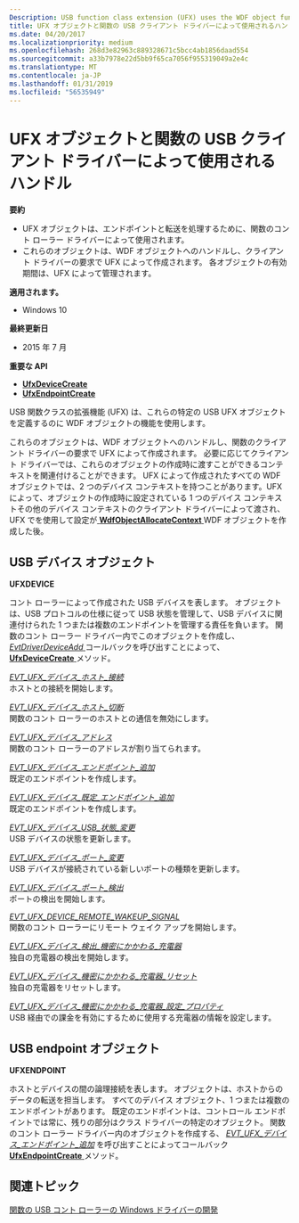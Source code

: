 ```yaml
---
Description: USB function class extension (UFX) uses the WDF object functionality to define these USB-specific UFX objects.
title: UFX オブジェクトと関数の USB クライアント ドライバーによって使用されるハンドル
ms.date: 04/20/2017
ms.localizationpriority: medium
ms.openlocfilehash: 268d3e82963c889328671c5bcc4ab1856daad554
ms.sourcegitcommit: a33b7978e22d5bb9f65ca7056f955319049a2e4c
ms.translationtype: MT
ms.contentlocale: ja-JP
ms.lasthandoff: 01/31/2019
ms.locfileid: "56535949"
---
```

# <a name="ufx-objects-and-handles-used-by-a-usb-function-client-driver"></a>UFX オブジェクトと関数の USB クライアント ドライバーによって使用されるハンドル


**要約**

-   UFX オブジェクトは、エンドポイントと転送を処理するために、関数のコント ローラー ドライバーによって使用されます。
-   これらのオブジェクトは、WDF オブジェクトへのハンドルし、クライアント ドライバーの要求で UFX によって作成されます。 各オブジェクトの有効期間は、UFX によって管理されます。

**適用されます。**

-   Windows 10

**最終更新日**

-   2015 年 7 月

**重要な API**

-   [**UfxDeviceCreate**](https://msdn.microsoft.com/library/windows/hardware/mt187951)
-   [**UfxEndpointCreate**](https://msdn.microsoft.com/library/windows/hardware/mt187965)

USB 関数クラスの拡張機能 (UFX) は、これらの特定の USB UFX オブジェクトを定義するのに WDF オブジェクトの機能を使用します。

これらのオブジェクトは、WDF オブジェクトへのハンドルし、関数のクライアント ドライバーの要求で UFX によって作成されます。 必要に応じてクライアント ドライバーでは、これらのオブジェクトの作成時に渡すことができるコンテキストを関連付けることができます。 UFX によって作成されたすべての WDF オブジェクトでは、2 つのデバイス コンテキストを持つことがあります。UFX によって、オブジェクトの作成時に設定されている 1 つのデバイス コンテキストその他のデバイス コンテキストのクライアント ドライバーによって渡され、UFX でを使用して設定が[ **WdfObjectAllocateContext** ](https://msdn.microsoft.com/library/windows/hardware/ff548723) WDF オブジェクトを作成した後。

## <a name="usb-device-object"></a>USB デバイス オブジェクト


**UFXDEVICE**

コント ローラーによって作成された USB デバイスを表します。 オブジェクトは、USB プロトコルの仕様に従って USB 状態を管理して、USB デバイスに関連付けられた 1 つまたは複数のエンドポイントを管理する責任を負います。 関数のコント ローラー ドライバー内でこのオブジェクトを作成し、 [ *EvtDriverDeviceAdd* ](https://msdn.microsoft.com/library/windows/hardware/ff541693)コールバックを呼び出すことによって、 [ **UfxDeviceCreate** ](https://msdn.microsoft.com/library/windows/hardware/mt187951)メソッド。

[*EVT\_UFX\_デバイス\_ホスト\_接続*](https://msdn.microsoft.com/library/windows/hardware/mt187852)  
ホストとの接続を開始します。

[*EVT\_UFX\_デバイス\_ホスト\_切断*](https://msdn.microsoft.com/library/windows/hardware/mt187853)  
関数のコント ローラーのホストとの通信を無効にします。

[*EVT\_UFX\_デバイス\_アドレス*](https://msdn.microsoft.com/library/windows/hardware/mt187847)  
関数のコント ローラーのアドレスが割り当てられます。

[*EVT\_UFX\_デバイス\_エンドポイント\_追加*](https://msdn.microsoft.com/library/windows/hardware/mt187851)  
既定のエンドポイントを作成します。

[*EVT\_UFX\_デバイス\_既定\_エンドポイント\_追加*](https://msdn.microsoft.com/library/windows/hardware/mt187849)  
既定のエンドポイントを作成します。

[*EVT\_UFX\_デバイス\_USB\_状態\_変更*](https://msdn.microsoft.com/library/windows/hardware/mt187863)  
USB デバイスの状態を更新します。

[*EVT\_UFX\_デバイス\_ポート\_変更*](https://msdn.microsoft.com/library/windows/hardware/mt187854)  
USB デバイスが接続されている新しいポートの種類を更新します。

[*EVT\_UFX\_デバイス\_ポート\_検出*](https://msdn.microsoft.com/library/windows/hardware/mt187855)  
ポートの検出を開始します。

[*EVT\_UFX\_DEVICE\_REMOTE\_WAKEUP\_SIGNAL*](https://msdn.microsoft.com/library/windows/hardware/mt187859)  
関数のコント ローラーにリモート ウェイク アップを開始します。

[*EVT\_UFX\_デバイス\_検出\_機密にかかわる\_充電器*](https://msdn.microsoft.com/library/windows/hardware/mt187850)  
独自の充電器の検出を開始します。

[*EVT\_UFX\_デバイス\_機密にかかわる\_充電器\_リセット*](https://msdn.microsoft.com/library/windows/hardware/mt187857)  
独自の充電器をリセットします。

[*EVT\_UFX\_デバイス\_機密にかかわる\_充電器\_設定\_プロパティ*](https://msdn.microsoft.com/library/windows/hardware/mt187858)  
USB 経由での課金を有効にするために使用する充電器の情報を設定します。

## <a name="usb-endpoint-object"></a>USB endpoint オブジェクト


**UFXENDPOINT**

ホストとデバイスの間の論理接続を表します。 オブジェクトは、ホストからのデータの転送を担当します。 すべてのデバイス オブジェクト、1 つまたは複数のエンドポイントがあります。 既定のエンドポイントは、コントロール エンドポイントでは常に、残りの部分はクラス ドライバーの特定のオブジェクト。 関数のコント ローラー ドライバー内のオブジェクトを作成する、 [ *EVT\_UFX\_デバイス\_エンドポイント\_追加*](https://msdn.microsoft.com/library/windows/hardware/mt187851) を呼び出すことによってコールバック[ **UfxEndpointCreate** ](https://msdn.microsoft.com/library/windows/hardware/mt187965)メソッド。

## <a name="related-topics"></a>関連トピック
[関数の USB コント ローラーの Windows ドライバーの開発](developing-windows-drivers-for-usb-function-controllers.md)  



